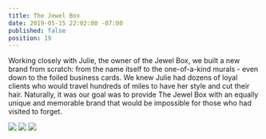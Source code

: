 ```yaml
---
title: The Jewel Box
date: 2019-05-15 22:02:00 -07:00
published: false
position: 19
---
```


Working closely with Julie, the owner of the Jewel Box, we built a new brand from scratch: from the name itself to the one-of-a-kind murals - even down to the foiled business cards. We knew Julie had dozens of loyal clients who would travel hundreds of miles to have her style and cut their hair. Naturally, it was our goal was to provide The Jewel Box with an equally unique and memorable brand that would be impossible for those who had visited to forget. 

<div class="gallery" data-columns="3">
<img src="/uploads/FactoryTown-TheJewelBox-Spokane1001.jpg" />
<img src="/uploads/FactoryTown-TheJewelBox-Spokane1002.jpg" />
<img src="/uploads/FactoryTown-TheJewelBox-Spokane1003.jpg" />

</div>